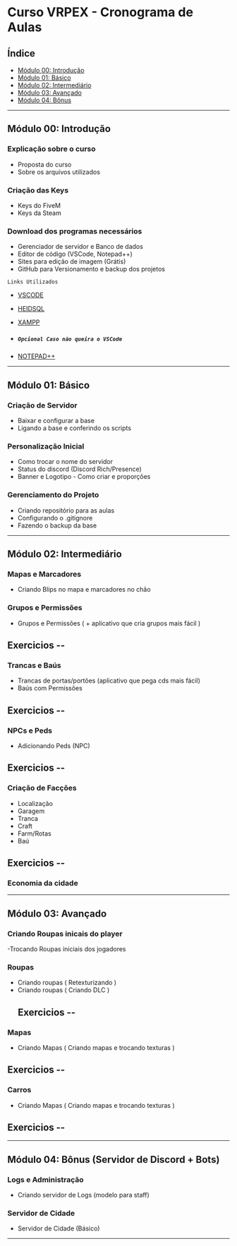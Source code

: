 # Curso VRPEX - Cronograma de Aulas

## Índice
- [Módulo 00: Introdução](#módulo-00-introdução)
- [Módulo 01: Básico](#módulo-01-básico)
- [Módulo 02: Intermediário](#módulo-02-intermediário)
- [Módulo 03: Avançado](#módulo-03-avançado)
- [Módulo 04: Bônus](#módulo-04-bônus)

---

## Módulo 00: Introdução

### Explicação sobre o curso
- Proposta do curso
- Sobre os arquivos utilizados

### Criação das Keys
- Keys do FiveM
- Keys da Steam

### Download dos programas necessários
- Gerenciador de servidor e Banco de dados
- Editor de código (VSCode, Notepad++)
- Sites para edição de imagem (Grátis)
- GitHub para Versionamento e backup dos projetos
  
`Links Utilizados`
- [VSCODE](https://code.visualstudio.com)
- [HEIDSQL](https://www.heidisql.com)
- [XAMPP](https://www.apachefriends.org/pt_br/index.html)

- ##### `Opcional Caso não queira o VSCode`
- [NOTEPAD++](https://notepad-plus-plus.org)

---

## Módulo 01: Básico

### Criação de Servidor
- Baixar e configurar a base
- Ligando a base e conferindo os scripts

### Personalização Inicial
- Como trocar o nome do servidor
- Status do discord (Discord Rich/Presence)
- Banner e Logotipo - Como criar e proporções

### Gerenciamento do Projeto
- Criando repositório para as aulas
- Configurando o .gitignore
- Fazendo o backup da base

---

## Módulo 02: Intermediário

### Mapas e Marcadores
- Criando Blips no mapa e marcadores no chão

### Grupos e Permissões
- Grupos e Permissões ( + aplicativo que cria grupos mais fácil )

## Exercicios --

### Trancas e Baús
- Trancas de portas/portões (aplicativo que pega cds mais fácil)
- Baús com Permissões
## Exercicios --

### NPCs e Peds
- Adicionando Peds (NPC)
## Exercicios --

### Criação de Facções
- Localização
- Garagem
- Tranca
- Craft
- Farm/Rotas
- Baú
  
## Exercicios --
  
### Economia da cidade

---

## Módulo 03: Avançado

### Criando Roupas inicais do player
-Trocando Roupas iniciais dos jogadores

### Roupas
- Criando roupas  ( Retexturizando )
- Criando roupas  ( Criando DLC )
  ## Exercicios --
### Mapas
- Criando Mapas ( Criando mapas e trocando texturas )
## Exercicios --
### Carros
- Criando Mapas ( Criando mapas e trocando texturas )
## Exercicios --
---

## Módulo 04: Bônus (Servidor de Discord + Bots)

### Logs e Administração
- Criando servidor de Logs (modelo para staff)

### Servidor de Cidade
- Servidor de Cidade (Básico)

---

